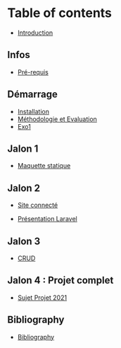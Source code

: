 # Table of contents

* [Introduction](README.md)

## Infos

* [Pré-requis](infos/prerequis.md)

## Démarrage

* [Installation](install/install.md)
* [Méthodologie et Evaluation](infos/eval.md)
* [Exo1](install/exo1.md)

## Jalon 1

* [Maquette statique](jalon1/jalon1.md)

## Jalon 2

* [Site connecté](jalon2/jalon2.md)
<!-- * [Site connecté](infos/todo.md) -->
* [Présentation Laravel](jalon2/presentation.md)

## Jalon 3

* [CRUD](jalon3/jalon3.md)
<!-- * [CRUD](infos/todo.md) -->

## Jalon 4 : Projet complet

* [Sujet Projet 2021](Projet/npp.md)

## Bibliography

* [Bibliography](infos/bib.md)


